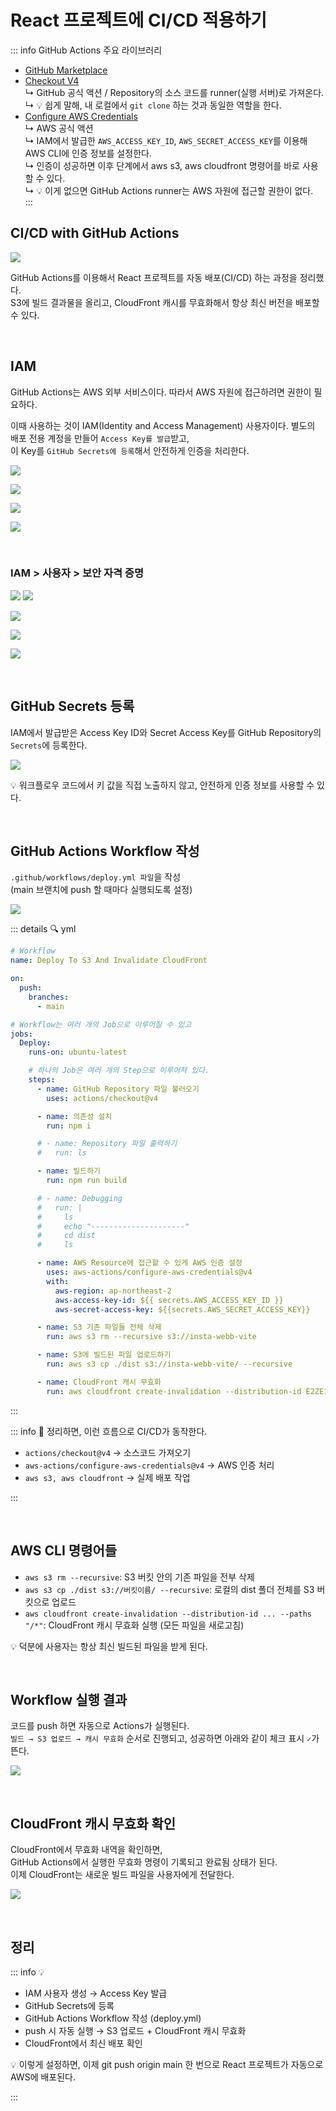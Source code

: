 # React 프로젝트에 CI/CD 적용하기 <badge type="tip" text="S3 + CloudFront"></badge>

::: info GitHub Actions 주요 라이브러리

- [GitHub Marketplace](https://github.com/marketplace)
- [Checkout V4](https://github.com/marketplace/actions/checkout)  
  ↳ GitHub 공식 액션 / Repository의 소스 코드를 runner(실행 서버)로 가져온다.  
  ↳ 💡 쉽게 말해, 내 로컬에서 `git clone` 하는 것과 동일한 역할을 한다.
- [Configure AWS Credentials](https://github.com/marketplace/actions/configure-aws-credentials-action-for-github-actions)  
   ↳ AWS 공식 액션  
   ↳ IAM에서 발급한 `AWS_ACCESS_KEY_ID`, `AWS_SECRET_ACCESS_KEY`를 이용해 AWS CLI에 인증 정보를 설정한다.  
   ↳ 인증이 성공하면 이후 단계에서 aws s3, aws cloudfront 명령어를 바로 사용할 수 있다.  
   ↳ 💡 이게 없으면 GitHub Actions runner는 AWS 자원에 접근할 권한이 없다.  
  :::

## CI/CD with GitHub Actions

![](./images/aws31.png)

GitHub Actions를 이용해서 React 프로젝트를 자동 배포(CI/CD) 하는 과정을 정리했다.  
S3에 빌드 결과물을 올리고, CloudFront 캐시를 무효화해서 항상 최신 버전을 배포할 수 있다.

<br>

## IAM

GitHub Actions는 AWS 외부 서비스이다. 따라서 AWS 자원에 접근하려면 권한이 필요하다.

이때 사용하는 것이 IAM(Identity and Access Management) 사용자이다. 별도의 배포 전용 계정을 만들어 `Access Key를 발급`받고,  
이 Key를 `GitHub Secrets에 등록`해서 안전하게 인증을 처리한다.

![](./images/aws32.png)

![](./images/aws33.png)

![](./images/aws34.png)

![](./images/aws35.png)

<br>

### IAM > 사용자 > 보안 자격 증명

![](./images/aws36.png)
![](./images/aws37.png)

![](./images/aws38.png)

![](./images/aws39.png)

![](./images/aws40.png)

<br>

## GitHub Secrets 등록

IAM에서 발급받은 Access Key ID와 Secret Access Key를 GitHub Repository의 `Secrets`에 등록한다.

![](./images/aws41.png)

💡 워크플로우 코드에서 키 값을 직접 노출하지 않고, 안전하게 인증 정보를 사용할 수 있다.

<br>

## GitHub Actions Workflow 작성

`.github/workflows/deploy.yml 파일`을 작성  
(main 브랜치에 push 할 때마다 실행되도록 설정)

![](./images/aws42.png)

::: details 🔍 yml

```yml
# Workflow
name: Deploy To S3 And Invalidate CloudFront

on:
  push:
    branches:
      - main

# Workflow는 여러 개의 Job으로 이루어질 수 있고
jobs:
  Deploy:
    runs-on: ubuntu-latest

    # 하나의 Job은 여러 개의 Step으로 이루어져 있다.
    steps:
      - name: GitHub Repository 파일 불러오기
        uses: actions/checkout@v4

      - name: 의존성 설치
        run: npm i

      # - name: Repository 파일 출력하기
      #   run: ls

      - name: 빌드하기
        run: npm run build

      # - name: Debugging
      #   run: |
      #     ls
      #     echo "---------------------"
      #     cd dist
      #     ls

      - name: AWS Resource에 접근할 수 있게 AWS 인증 설정
        uses: aws-actions/configure-aws-credentials@v4
        with:
          aws-region: ap-northeast-2
          aws-access-key-id: ${{ secrets.AWS_ACCESS_KEY_ID }}
          aws-secret-access-key: ${{secrets.AWS_SECRET_ACCESS_KEY}}

      - name: S3 기존 파일들 전체 삭제
        run: aws s3 rm --recursive s3://insta-webb-vite

      - name: S3에 빌드된 파일 업로드하기
        run: aws s3 cp ./dist s3://insta-webb-vite/ --recursive

      - name: CloudFront 캐시 무효화
        run: aws cloudfront create-invalidation --distribution-id E2ZE16QU2A2QQX --paths "/*"
```

:::

::: info 🧩 정리하면, 이런 흐름으로 CI/CD가 동작한다.

- `actions/checkout@v4` → 소스코드 가져오기
- `aws-actions/configure-aws-credentials@v4` → AWS 인증 처리
- `aws s3, aws cloudfront` → 실제 배포 작업

:::

<br>

## AWS CLI 명령어들

- `aws s3 rm --recursive`: S3 버킷 안의 기존 파일을 전부 삭제
- `aws s3 cp ./dist s3://버킷이름/ --recursive`: 로컬의 dist 폴더 전체를 S3 버킷으로 업로드
- `aws cloudfront create-invalidation --distribution-id ... --paths "/*"`: CloudFront 캐시 무효화 실행 (모든 파일을 새로고침)

💡 덕분에 사용자는 항상 최신 빌드된 파일을 받게 된다.

<br>

## Workflow 실행 결과

코드를 push 하면 자동으로 Actions가 실행된다.  
`빌드 → S3 업로드 → 캐시 무효화` 순서로 진행되고, 성공하면 아래와 같이 체크 표시 `✓`가 뜬다.

![](./images/aws43.png)

<br>

## CloudFront 캐시 무효화 확인

CloudFront에서 무효화 내역을 확인하면,  
GitHub Actions에서 실행한 무효화 명령이 기록되고 완료됨 상태가 된다.  
이제 CloudFront는 새로운 빌드 파일을 사용자에게 전달한다.

![](./images/aws44.png)

<br>

## 정리

::: info 💡

- IAM 사용자 생성 → Access Key 발급
- GitHub Secrets에 등록
- GitHub Actions Workflow 작성 (deploy.yml)
- push 시 자동 실행 → S3 업로드 + CloudFront 캐시 무효화
- CloudFront에서 최신 배포 확인

💡 이렇게 설정하면, 이제 git push origin main 한 번으로
React 프로젝트가 자동으로 AWS에 배포된다.

:::

<br>
<Comment/>
